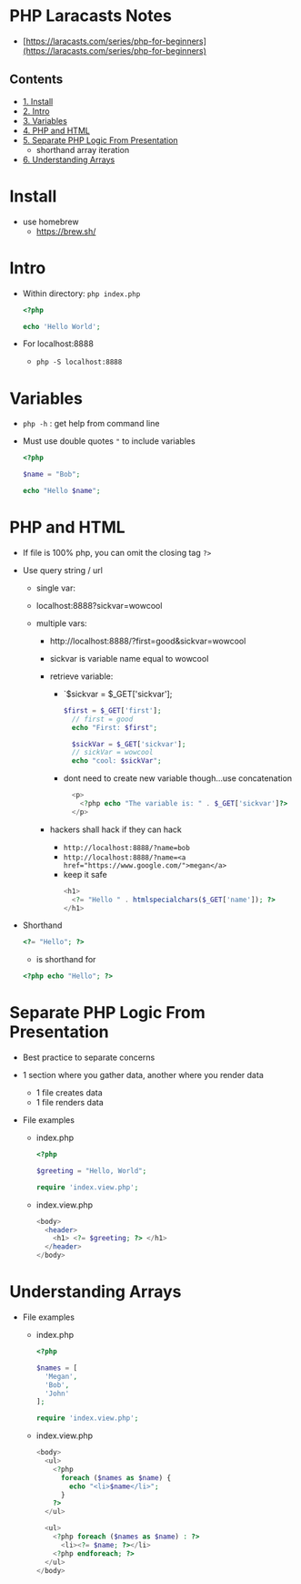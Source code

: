 # PHP Laracasts Notes

- [https://laracasts.com/series/php-for-beginners](https://laracasts.com/series/php-for-beginners)

## Contents

- [1. Install](#Install)
- [2. Intro ](#Intro)
- [3. Variables](#Variables)
- [4. PHP and HTML](#PHP-and-HTML)
- [5. Separate PHP Logic From Presentation](#Separate-PHP-Logic-From-Presentation)
  - shorthand array iteration
- [6. Understanding Arrays](#Understanding-Arrays)

# Install

- use homebrew
  - https://brew.sh/

# Intro

- Within directory: `php index.php`

  ```php
  <?php

  echo 'Hello World';
  ```

- For localhost:8888
  - `php -S localhost:8888`

# Variables

- `php -h` : get help from command line
- Must use double quotes `"` to include variables

  ```php
  <?php

  $name = "Bob";

  echo "Hello $name";
  ```

# PHP and HTML

- If file is 100% php, you can omit the closing tag `?>`
- Use query string / url

  - single var:
  - localhost:8888?sickvar=wowcool
  - multiple vars:

    - http://localhost:8888/?first=good&sickvar=wowcool
    - sickvar is variable name equal to wowcool
    - retrieve variable:

      - `$sickvar = $\_GET['sickvar'];

        ```php
        $first = $_GET['first'];
          // first = good
          echo "First: $first";

          $sickVar = $_GET['sickvar'];
          // sickVar = wowcool
          echo "cool: $sickVar";
        ```

      - dont need to create new variable though...use concatenation
        ```php
          <p>
            <?php echo "The variable is: " . $_GET['sickvar']?>
          </p>
        ```

    - hackers shall hack if they can hack
      - `http://localhost:8888/?name=bob`
      - `http://localhost:8888/?name=<a href="https://www.google.com/">megan</a>`
      - keep it safe
        ```php
        <h1>
          <?= "Hello " . htmlspecialchars($_GET['name']); ?>
        </h1>
        ```

- Shorthand

  ```php
  <?= "Hello"; ?>
  ```

  - is shorthand for

  ```php
  <?php echo "Hello"; ?>
  ```

# Separate PHP Logic From Presentation

- Best practice to separate concerns
- 1 section where you gather data, another where you render data
  - 1 file creates data
  - 1 file renders data
- File examples

  - index.php

    ```php
    <?php

    $greeting = "Hello, World";

    require 'index.view.php';
    ```

  - index.view.php

    ```php
    <body>
      <header>
        <h1> <?= $greeting; ?> </h1>
      </header>
    </body>
    ```

# Understanding Arrays

- File examples

  - index.php

    ```php
    <?php

    $names = [
      'Megan',
      'Bob',
      'John'
    ];

    require 'index.view.php';
    ```

  - index.view.php

    ```php
    <body>
      <ul>
        <?php
          foreach ($names as $name) {
            echo "<li>$name</li>";
          }
        ?>
      </ul>

      <ul>
        <?php foreach ($names as $name) : ?>
          <li><?= $name; ?></li>
        <?php endforeach; ?>
      </ul>
    </body>
    ```
